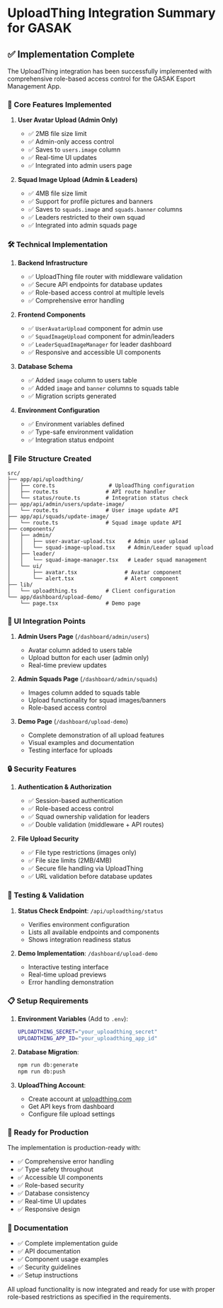 # UploadThing Integration Summary for GASAK

## ✅ Implementation Complete

The UploadThing integration has been successfully implemented with comprehensive role-based access control for the GASAK Esport Management App.

### 🎯 Core Features Implemented

1. **User Avatar Upload (Admin Only)**
   - ✅ 2MB file size limit
   - ✅ Admin-only access control
   - ✅ Saves to `users.image` column
   - ✅ Real-time UI updates
   - ✅ Integrated into admin users page

2. **Squad Image Upload (Admin & Leaders)**
   - ✅ 4MB file size limit
   - ✅ Support for profile pictures and banners
   - ✅ Saves to `squads.image` and `squads.banner` columns
   - ✅ Leaders restricted to their own squad
   - ✅ Integrated into admin squads page

### 🛠 Technical Implementation

1. **Backend Infrastructure**
   - ✅ UploadThing file router with middleware validation
   - ✅ Secure API endpoints for database updates
   - ✅ Role-based access control at multiple levels
   - ✅ Comprehensive error handling

2. **Frontend Components**
   - ✅ `UserAvatarUpload` component for admin use
   - ✅ `SquadImageUpload` component for admin/leaders
   - ✅ `LeaderSquadImageManager` for leader dashboard
   - ✅ Responsive and accessible UI components

3. **Database Schema**
   - ✅ Added `image` column to users table
   - ✅ Added `image` and `banner` columns to squads table
   - ✅ Migration scripts generated

4. **Environment Configuration**
   - ✅ Environment variables defined
   - ✅ Type-safe environment validation
   - ✅ Integration status endpoint

### 📁 File Structure Created

```
src/
├── app/api/uploadthing/
│   ├── core.ts                 # UploadThing configuration
│   ├── route.ts               # API route handler
│   └── status/route.ts        # Integration status check
├── app/api/admin/users/update-image/
│   └── route.ts               # User image update API
├── app/api/squads/update-image/
│   └── route.ts               # Squad image update API
├── components/
│   ├── admin/
│   │   ├── user-avatar-upload.tsx    # Admin user upload
│   │   └── squad-image-upload.tsx    # Admin/Leader squad upload
│   ├── leader/
│   │   └── squad-image-manager.tsx   # Leader squad management
│   └── ui/
│       ├── avatar.tsx               # Avatar component
│       └── alert.tsx                # Alert component
├── lib/
│   └── uploadthing.ts         # Client configuration
└── app/dashboard/upload-demo/
    └── page.tsx               # Demo page
```

### 🎨 UI Integration Points

1. **Admin Users Page** (`/dashboard/admin/users`)
   - Avatar column added to users table
   - Upload button for each user (admin only)
   - Real-time preview updates

2. **Admin Squads Page** (`/dashboard/admin/squads`)
   - Images column added to squads table
   - Upload functionality for squad images/banners
   - Role-based access control

3. **Demo Page** (`/dashboard/upload-demo`)
   - Complete demonstration of all upload features
   - Visual examples and documentation
   - Testing interface for uploads

### 🔒 Security Features

1. **Authentication & Authorization**
   - ✅ Session-based authentication
   - ✅ Role-based access control
   - ✅ Squad ownership validation for leaders
   - ✅ Double validation (middleware + API routes)

2. **File Upload Security**
   - ✅ File type restrictions (images only)
   - ✅ File size limits (2MB/4MB)
   - ✅ Secure file handling via UploadThing
   - ✅ URL validation before database updates

### 🧪 Testing & Validation

1. **Status Check Endpoint**: `/api/uploadthing/status`
   - Verifies environment configuration
   - Lists all available endpoints and components
   - Shows integration readiness status

2. **Demo Implementation**: `/dashboard/upload-demo`
   - Interactive testing interface
   - Real-time upload previews
   - Error handling demonstration

### 📋 Setup Requirements

1. **Environment Variables** (Add to `.env`):
   ```bash
   UPLOADTHING_SECRET="your_uploadthing_secret"
   UPLOADTHING_APP_ID="your_uploadthing_app_id"
   ```

2. **Database Migration**:
   ```bash
   npm run db:generate
   npm run db:push
   ```

3. **UploadThing Account**:
   - Create account at [uploadthing.com](https://uploadthing.com)
   - Get API keys from dashboard
   - Configure file upload settings

### 🚀 Ready for Production

The implementation is production-ready with:
- ✅ Comprehensive error handling
- ✅ Type safety throughout
- ✅ Accessible UI components
- ✅ Role-based security
- ✅ Database consistency
- ✅ Real-time UI updates
- ✅ Responsive design

### 📖 Documentation

- ✅ Complete implementation guide
- ✅ API documentation
- ✅ Component usage examples
- ✅ Security guidelines
- ✅ Setup instructions

All upload functionality is now integrated and ready for use with proper role-based restrictions as specified in the requirements.
